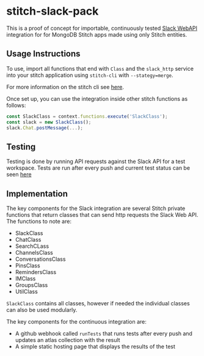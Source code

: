 # stitch-slack-pack
This is a proof of concept for importable, continuously tested [Slack WebAPI](https://api.slack.com/web) integration for for MongoDB Stitch apps made using only Stitch entities.

## Usage Instructions
To use, import all functions that end with `Class` and the `slack_http` service into your stitch application using `stitch-cli` with `--stategy=merge`.

For more information on the stitch cli see [here](https://docs.mongodb.com/stitch/import-export/stitch-cli-reference). 

Once set up, you can use the integration inside other stitch functions as follows:
```javascript
const SlackClass = context.functions.execute('SlackClass');
const slack = new SlackClass();
slack.Chat.postMessage(...);
```

## Testing
Testing is done by running API requests against the Slack API for a test workspace. Tests are run after every push and current test status can be seen [here](https://slack-pack-caalv.mongodbstitch.com)

## Implementation
The key components for the Slack integration are several Stitch private functions that return classes that can send http requests the Slack Web API. 
The functions to note are:
* SlackClass
* ChatClass
* SearchCLass
* ChannelsClass
* ConversationsClass
* PinsClass
* RemindersClass
* IMClass
* GroupsClass
* UtilClass

`SlackClass` contains all classes, however if needed the individual classes can also be used modularly.

The key components for the continuous integration are:
* A github webhook called `runTests` that runs tests after every push and updates an atlas collection with the result
* A simple static hosting page that displays the results of the test
